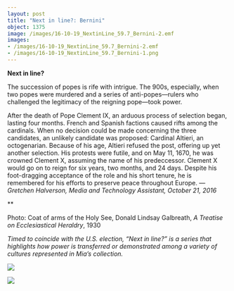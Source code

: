 ```yaml
---
layout: post
title: "Next in line?: Bernini"
object: 1375
image: /images/16-10-19_NextinLine_59.7_Bernini-2.emf
images:
- /images/16-10-19_NextinLine_59.7_Bernini-2.emf
- /images/16-10-19_NextinLine_59.7_Bernini-1.png
---
```

**Next in line?**

The succession of popes is rife with intrigue. The 900s, especially, when two popes were murdered and a series of anti-popes—rulers who challenged the legitimacy of the reigning pope—took power.  

After the death of Pope Clement IX, an arduous process of selection began, lasting four months. French and Spanish factions caused rifts among the cardinals. When no decision could be made concerning the three candidates, an unlikely candidate was proposed: Cardinal Altieri, an octogenarian. Because of his age, Altieri refused the post, offering up yet another selection. His protests were futile, and on May 11, 1670, he was crowned Clement X, assuming the name of his predeccessor. Clement X would go on to reign for six years, two months, and 24 days. Despite his foot-dragging acceptance of the role and his short tenure, he is remembered for his efforts to preserve peace throughout Europe.
 — *Gretchen Halverson, Media and Technology Assistant, October 21, 2016*

**

Photo: Coat of arms of the Holy See, Donald Lindsay Galbreath, *A Treatise on Ecclesiastical Heraldry*, 1930

*Timed to coincide with the U.S. election, “Next in line?” is a series that highlights how power is transferred or demonstrated among a variety of cultures represented in Mia’s collection.*

![]({{siteurl.base}}/images/16-10-19_NextinLine_59.7_Bernini-2.emf)

![]({{siteurl.base}}/images/16-10-19_NextinLine_59.7_Bernini-1.png)
